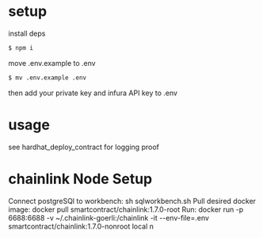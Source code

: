 # setup
install deps
```bash
$ npm i
```

move .env.example to .env
```bash
$ mv .env.example .env
```
then add your private key and infura API key to .env


# usage
see hardhat_deploy_contract for logging proof 

# chainlink Node Setup
Connect postgreSQl to workbench: sh sqlworkbench.sh
Pull desired docker image: docker pull smartcontract/chainlink:1.7.0-root
Run: docker run -p 6688:6688 -v ~/.chainlink-goerli:/chainlink -it --env-file=.env smartcontract/chainlink:1.7.0-nonroot local n

